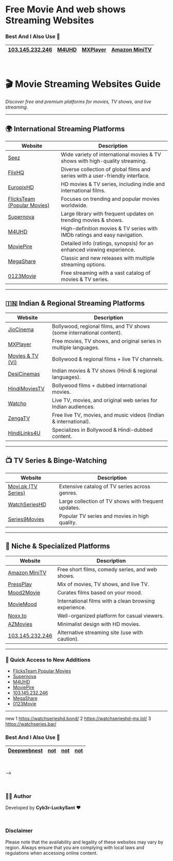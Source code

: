 # Free Movie And web shows Streaming Websites 

### Best And I Also Use 💖

| **[103.145.232.246](http://103.145.232.246/)**      | **[M4UHD](https://m4uhd.com.co/)**  |    **[MXPlayer](https://www.mxplayer.in/)**      | **[Amazon MiniTV](https://www.amazon.in/minitv)**  |  
|-------------------|------------------|-------------------|------------------|
<br>

# 🎬 Movie Streaming Websites Guide  

*Discover free and premium platforms for movies, TV shows, and live streaming.*  

---

## **🌍 International Streaming Platforms**  

| Website | Description |  
|---------|-------------|  
| [Seez](https://seez.su/) | Wide variety of international movies & TV shows with high-quality streaming. |  
| [FlixHQ](https://flixhq.click/home) | Diverse collection of global films and series with a user-friendly interface. |  
| [EuropixHD](https://europixhd.site/) | HD movies & TV series, including indie and international films. |  
| [FlicksTeam (Popular Movies)](https://flicksteam.com/movie-popular) | Focuses on trending and popular movies worldwide. |  
| [Supernova](https://supernova.to/) | Large library with frequent updates on trending movies & shows. |  
| [M4UHD](https://m4uhd.com.co/) | High-definition movies & TV series with IMDb ratings and easy navigation. |  
| [MoviePire](https://moviepire.net/) | Detailed info (ratings, synopsis) for an enhanced viewing experience. |  
| [MegaShare](https://megashare.com/) | Classic and new releases with multiple streaming options. |  
| [0123Movie](https://ww19.0123movie.net/) | Free streaming with a vast catalog of movies & TV series. |  

---

## **🇮🇳 Indian & Regional Streaming Platforms**  

| Website | Description |  
|---------|-------------|  
| [JioCinema](https://www.jiocinema.com/) | Bollywood, regional films, and TV shows (some international content). |  
| [MXPlayer](https://www.mxplayer.in/) | Free movies, TV shows, and original series in multiple languages. |  
| [Movies & TV (Vi)](https://moviesandtv.myvi.in/) | Bollywood & regional films + live TV channels. |  
| [DesiCinemas](https://desicinemas.tv/) | Indian movies & TV shows (Hindi & regional languages). |  
| [HindiMoviesTV](https://www.hindimoviestv.com/) | Bollywood films + dubbed international movies. |  
| [Watcho](https://www.watcho.com/) | Live TV, movies, and original web series for Indian audiences. |  
| [ZengaTV](http://www.zengatv.com/) | Free live TV, movies, and music videos (Indian & international). |  
| [HindiLinks4U](https://hindilinks4u.express/) | Specializes in Bollywood & Hindi-dubbed content. |  

---

## **📺 TV Series & Binge-Watching**  

| Website | Description |  
|---------|-------------|  
| [Movi.pk (TV Series)](https://www.movi.pk/genre/tv-series/) | Extensive catalog of TV series across genres. |  
| [WatchSeriesHD](https://watchserieshd.tv/) | Large collection of TV shows with frequent updates. |  
| [Series9Movies](https://series9movies.com/home) | Popular TV series and movies in high quality. |  

---

## **🎥 Niche & Specialized Platforms**  

| Website | Description |  
|---------|-------------|  
| [Amazon MiniTV](https://www.amazon.in/minitv) | Free short films, comedy series, and web shows. |  
| [PressPlay](https://pressplay.top/home/) | Mix of movies, TV shows, and live TV. |  
| [Mood2Movie](https://mood2movie.com/) | Curates films based on your mood. |  
| [MovieMood](https://moviemood.ru/index-en.html) | International films with a clean browsing experience. |  
| [Noxx.to](https://noxx.to/) | Well-organized platform for casual viewers. |  
| [AZMovies](https://azmovies.xyz/) | Minimalist design with HD movies. |  
| [103.145.232.246](http://103.145.232.246/) | Alternative streaming site (use with caution). |  

---

### **🔗 Quick Access to New Additions**  
- [FlicksTeam Popular Movies](https://flicksteam.com/movie-popular)  
- [Supernova](https://supernova.to/)  
- [M4UHD](https://m4uhd.com.co/)  
- [MoviePire](https://moviepire.net/)  
- [103.145.232.246](http://103.145.232.246/)  
- [MegaShare](https://megashare.com/)  
- [0123Movie](https://ww19.0123movie.net/)  

---


new 
1
https://watchserieshd.bond/
2
https://watchserieshd-mx.lol/
3
https://watchseries.bar/



### Best And I Also Use 💖

| **[Deepwebnest](https://deepwebnest.com/)**      | **[not](not)**  |    **[not]()**      | **[not]()**  |  
|-------------------|------------------|-------------------|------------------|
<br>

-->

<br>

### 👨‍💻 Author  
Developed by **Cyb3r-LuckySant** ❤️  

<br>

### Disclaimer
Please note that the availability and legality of these websites may vary by region. Always ensure that you are complying with local laws and regulations when accessing online content.

